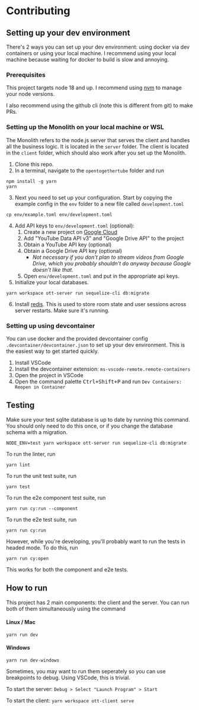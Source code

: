 # Contributing

## Setting up your dev environment

There's 2 ways you can set up your dev environment: using docker via dev containers or using your local machine. I recommend using your local machine because waiting for docker to build is slow and annoying.

### Prerequisites

This project targets node 18 and up. I recommend using [nvm](https://github.com/nvm-sh/nvm) to manage your node versions.

I also recommend using the github cli (note this is different from git) to make PRs.

### Setting up the Monolith on your local machine or WSL

The Monolith refers to the node.js server that serves the client and handles all the business logic. It is located in the `server` folder. The client is located in the `client` folder, which should also work after you set up the Monolith.

1. Clone this repo.
2. In a terminal, navigate to the `opentogethertube` folder and run
```
npm install -g yarn
yarn
```
3. Next you need to set up your configuration. Start by copying the example
config in the `env` folder to a new file called `development.toml`
```
cp env/example.toml env/development.toml
```
4. Add API keys to `env/development.toml` (optional):
   1. Create a new project on [Google Cloud](https://console.cloud.google.com)
   2. Add "YouTube Data API v3" and "Google Drive API" to the project
   3. Obtain a YouTube API key (optional)
   4. Obtain a Google Drive API key (optional)
      - _Not necessary if you don't plan to stream videos from Google Drive, which you probably shouldn't do anyway because Google doesn't like that._
   5. Open `env/development.toml` and put in the appropriate api keys.
5.  Initialize your local databases.
```
yarn workspace ott-server run sequelize-cli db:migrate
```
6.   Install [redis](https://redis.io). This is used to store room state and user sessions across server restarts. Make sure it's running.

### Setting up using devcontainer

You can use docker and the provided devcontainer config `.devcontainer/devcontainer.json` to set up your dev environment. This is the easiest way to get started quickly.

1. Install VSCode
2. Install the devcontainer extension: `ms-vscode-remote.remote-containers`
3. Open the project in VSCode
4. Open the command palette <kbd>Ctrl+Shift+P</kbd> and run `Dev Containers: Reopen in Container`

## Testing

Make sure your test sqlite database is up to date by running this command. You should only need to do this once, or if you change the database schema with a migration.
```
NODE_ENV=test yarn workspace ott-server run sequelize-cli db:migrate
```

To run the linter, run
```
yarn lint
```

To run the unit test suite, run
```
yarn test
```

To run the e2e component test suite, run
```
yarn run cy:run --component
```

To run the e2e test suite, run
```
yarn run cy:run
```

However, while you're developing, you'll probably want to run the tests in headed mode. To do this, run
```
yarn run cy:open
```
This works for both the component and e2e tests.

## How to run

This project has 2 main components: the client and the server. You can run
both of them simultaneously using the command
#### Linux / Mac
```
yarn run dev
```
#### Windows
```
yarn run dev-windows
```

Sometimes, you may want to run them seperately so you can use breakpoints to
debug. Using VSCode, this is trivial.

To start the server: `Debug > Select "Launch Program" > Start`

To start the client: `yarn workspace ott-client serve`
